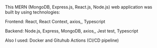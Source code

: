 This MERN (MongoDB, Express.js, React.js, Node.js) web application was built by using technologies:
	
Frontend:
React, React Context, axios,, Typescript

Backend:
Node.js, Express, MongoDB, axios,, Jest test, Typescript

Also I used:
Docker and Gituhub Actions (CI/CD pipeline)
